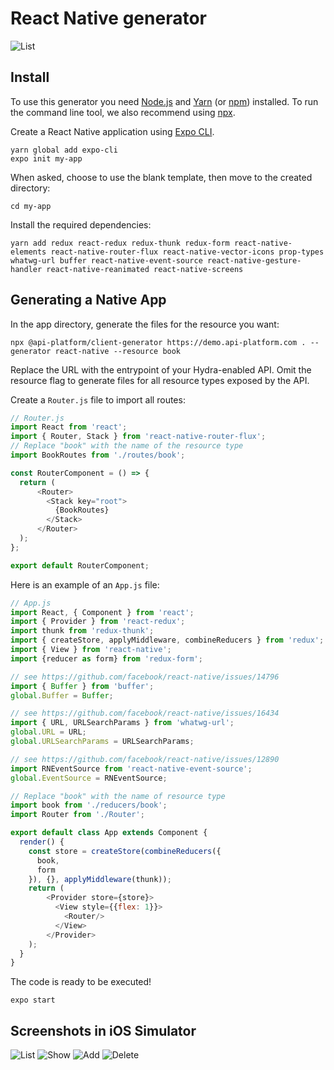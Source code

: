 # React Native generator

![List](images/react-native/client-generator-react-native-list.png)

## Install

To use this generator you need [Node.js](https://nodejs.org/) and [Yarn](https://yarnpkg.com/) (or [npm](https://www.npmjs.com/)) installed.
To run the command line tool, we also recommend using [npx](https://www.npmjs.com/package/npx).

Create a React Native application using [Expo CLI](https://docs.expo.io/versions/latest/workflow/expo-cli).

```console
yarn global add expo-cli
expo init my-app
```

When asked, choose to use the blank template, then move to the created directory:

```console
cd my-app
```

Install the required dependencies:

```console
yarn add redux react-redux redux-thunk redux-form react-native-elements react-native-router-flux react-native-vector-icons prop-types whatwg-url buffer react-native-event-source react-native-gesture-handler react-native-reanimated react-native-screens
````

## Generating a Native App

In the app directory, generate the files for the resource you want:

```console
npx @api-platform/client-generator https://demo.api-platform.com . --generator react-native --resource book
```

Replace the URL with the entrypoint of your Hydra-enabled API.
Omit the resource flag to generate files for all resource types exposed by the API.

Create a `Router.js` file to import all routes:

```javascript
// Router.js
import React from 'react';
import { Router, Stack } from 'react-native-router-flux';
// Replace "book" with the name of the resource type
import BookRoutes from './routes/book';

const RouterComponent = () => {
  return (
      <Router>
        <Stack key="root">
          {BookRoutes}
        </Stack>
      </Router>
  );
};

export default RouterComponent;
```

Here is an example of an `App.js` file:

```javascript
// App.js
import React, { Component } from 'react';
import { Provider } from 'react-redux';
import thunk from 'redux-thunk';
import { createStore, applyMiddleware, combineReducers } from 'redux';
import { View } from 'react-native';
import {reducer as form} from 'redux-form';

// see https://github.com/facebook/react-native/issues/14796
import { Buffer } from 'buffer';
global.Buffer = Buffer;

// see https://github.com/facebook/react-native/issues/16434
import { URL, URLSearchParams } from 'whatwg-url';
global.URL = URL;
global.URLSearchParams = URLSearchParams;

// see https://github.com/facebook/react-native/issues/12890
import RNEventSource from 'react-native-event-source';
global.EventSource = RNEventSource;

// Replace "book" with the name of resource type
import book from './reducers/book';
import Router from './Router';

export default class App extends Component {
  render() {
    const store = createStore(combineReducers({
      book,
      form
    }), {}, applyMiddleware(thunk));
    return (
        <Provider store={store}>
          <View style={{flex: 1}}>
            <Router/>
          </View>
        </Provider>
    );
  }
}
```

The code is ready to be executed!

```console
expo start
```

## Screenshots in iOS Simulator

![List](images/react-native/client-generator-react-native-list.png) ![Show](images/react-native/client-generator-react-native-show.png)
![Add](images/react-native/client-generator-react-native-add.png) ![Delete](images/react-native/client-generator-react-native-delete.png)
